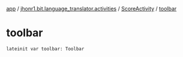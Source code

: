 [app](../../index.md) / [jhonr1.bit.language_translator.activities](../index.md) / [ScoreActivity](index.md) / [toolbar](./toolbar.md)

# toolbar

`lateinit var toolbar: Toolbar`